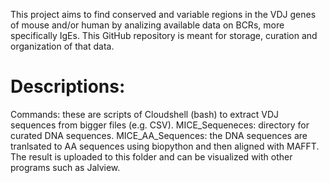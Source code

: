This project aims to find conserved and variable regions in the VDJ genes of mouse and/or human by analizing available data on BCRs, more specifically IgEs.
This GitHub repository is meant for storage, curation and organization of that data.
# Descriptions:
Commands: these are scripts of Cloudshell (bash) to extract VDJ sequences from bigger files (e.g. CSV).
MICE_Sequeneces: directory for curated DNA sequences.
MICE_AA_Sequences: the DNA sequences are tranlsated to AA sequences using biopython and then aligned with MAFFT. The result is uploaded to this folder and can be visualized with other programs such as Jalview.
